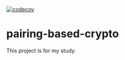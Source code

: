 [![codecov](https://codecov.io/gh/hima398/pairing-based-crypto/branch/master/graph/badge.svg)](https://codecov.io/gh/hima398/pairing-based-crypto)

# pairing-based-crypto
This project is for my study.
